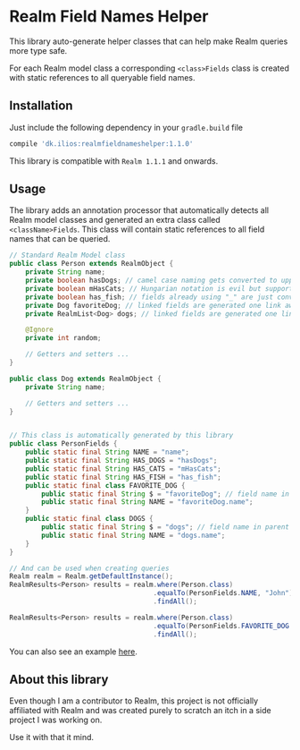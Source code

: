 # Realm Field Names Helper

This library auto-generate helper classes that can help make Realm queries more type safe.

For each Realm model class a corresponding `<class>Fields` class is created with static references
to all queryable field names.

## Installation

Just include the following dependency in your `gradle.build` file

```gradle
compile 'dk.ilios:realmfieldnameshelper:1.1.0'
```

This library is compatible with  `Realm 1.1.1` and onwards.

## Usage

The library adds an annotation processor that automatically detects all Realm model classes and
generated an extra class called `<className>Fields`. This class will contain static references
to all field names that can be queried.

```java
// Standard Realm Model class
public class Person extends RealmObject {
    private String name;
    private boolean hasDogs; // camel case naming gets converted to uppercase separated by "_"
    private boolean mHasCats; // Hungarian notation is evil but support for m starting prefix.
    private boolean has_fish; // fields already using "_" are just converted as they are.
    private Dog favoriteDog; // linked fields are generated one link away
    private RealmList<Dog> dogs; // linked fields are generated one link away

    @Ignore
    private int random;

    // Getters and setters ...
}

public class Dog extends RealmObject {
    private String name;

    // Getters and setters ...
}


// This class is automatically generated by this library
public class PersonFields {
    public static final String NAME = "name";
    public static final String HAS_DOGS = "hasDogs";
    public static final String HAS_CATS = "mHasCats";
    public static final String HAS_FISH = "has_fish";
    public static final class FAVORITE_DOG {
        public static final String $ = "favoriteDog"; // field name in parent object
        public static final String NAME = "favoriteDog.name";
    }
    public static final class DOGS {
        public static final String $ = "dogs"; // field name in parent object
        public static final String NAME = "dogs.name";
    }
}

// And can be used when creating queries
Realm realm = Realm.getDefaultInstance();
RealmResults<Person> results = realm.where(Person.class)
                                    .equalTo(PersonFields.NAME, "John")
                                    .findAll();

RealmResults<Person> results = realm.where(Person.class)
                                    .equalTo(PersonFields.FAVORITE_DOG.NAME, "Fido")
                                    .findAll();
```

You can also see an example [here](/example).

## About this library

Even though I am a contributor to Realm, this project is not officially affiliated with Realm and
was created purely to scratch an itch in a side project I was working on.

Use it with that it mind.













